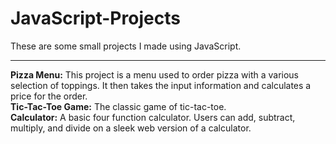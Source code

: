 # JavaScript-Projects
These are some small projects I made using JavaScript.
<hr>
<strong>Pizza Menu:</strong> This project is a menu used to order pizza with a various selection of toppings. It then takes the input information and calculates a price for the order.<br>
<strong>Tic-Tac-Toe Game:</strong> The classic game of tic-tac-toe.<br>
<strong>Calculator:</strong> A basic four function calculator. Users can add, subtract, multiply, and divide on a sleek web version of a calculator.
